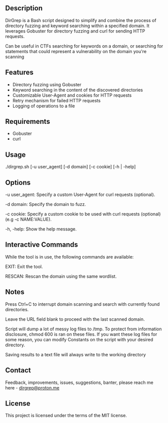 ## Description

DirGrep is a Bash script designed to simplify and combine the process of directory fuzzing and keyword searching within a specified domain. It leverages Gobuster for directory fuzzing and curl for sending HTTP requests.

Can be useful in CTFs searching for keywords on a domain, or searching for statements that could represent a vulnerability on the domain you're scanning

## Features

- Directory fuzzing using Gobuster
- Keyword searching in the content of the discovered directories
- Customizable User-Agent and cookies for HTTP requests
- Retry mechanism for failed HTTP requests
- Logging of operations to a file

## Requirements

- Gobuster
- curl

## Usage
./dirgrep.sh [-u user_agent] [-d domain] [-c cookie] [-h | -help]

## Options
-u user_agent: Specify a custom User-Agent for curl requests (optional).

-d domain: Specify the domain to fuzz.

-c cookie: Specify a custom cookie to be used with curl requests (optional) (e.g -c NAME:VALUE).

-h, -help: Show the help message.

## Interactive Commands
While the tool is in use, the following commands are available:

EXIT: Exit the tool.

RESCAN: Rescan the domain using the same wordlist.

## Notes
Press Ctrl+C to interrupt domain scanning and search with currently found directories.

Leave the URL field blank to proceed with the last scanned domain.

Script will dump a lot of messy log files to /tmp. To protect from information disclosure, chmod 600 is ran on these files.
If you want these log files for some reason, you can modify Constants on the script with your desired directory.

Saving results to a text file will always write to the working directory

## Contact

Feedback, improvements, issues, suggestions, banter, please reach me here - dirgrep@proton.me

## License
This project is licensed under the terms of the MIT license.
